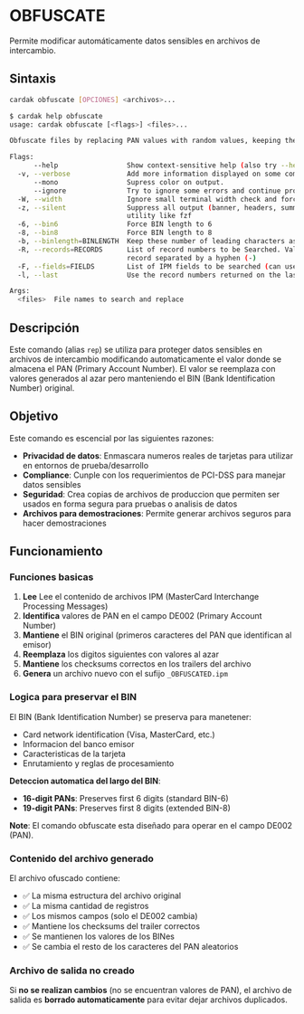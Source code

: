 # OBFUSCATE

Permite modificar automáticamente datos sensibles en archivos de intercambio.

## Sintaxis

```bash
cardak obfuscate [OPCIONES] <archivos>...
```

```bash
$ cardak help obfuscate
usage: cardak obfuscate [<flags>] <files>...

Obfuscate files by replacing PAN values with random values, keeping the original BIN

Flags:
      --help                 Show context-sensitive help (also try --help-long and --help-man).
  -v, --verbose              Add more information displayed on some commands.
      --mono                 Supress color on output.
      --ignore               Try to ignore some errors and continue processing the file
  -W, --width                Ignore small terminal width check and force execution
  -z, --silent               Suppress all output (banner, headers, summary) except the results. Specially useful for DESCRIBE command piped to a search
                             utility like fzf
  -6, --bin6                 Force BIN length to 6
  -8, --bin8                 Force BIN length to 8
  -b, --binlength=BINLENGTH  Keep these number of leading characters as the BIN. Value must be greater than 1
  -R, --records=RECORDS      List of record numbers to be Searched. Values are separated by comma (,) and ranges are indicated by the starting and ending
                             record separated by a hyphen (-)
  -F, --fields=FIELDS        List of IPM fields to be searched (can use a filter name)
  -l, --last                 Use the record numbers returned on the last GREP command

Args:
  <files>  File names to search and replace
```

## Descripción

Este comando (alias `rep`) se utiliza para proteger datos sensibles en archivos de intercambio modificando automaticamente el valor donde se almacena el PAN (Primary Account Number). El valor se reemplaza con valores generados al azar pero manteniendo el BIN (Bank Identification Number) original.

## Objetivo

Este comando es escencial por las siguientes razones:
- **Privacidad de datos**: Enmascara numeros reales de tarjetas para utilizar en entornos de prueba/desarrollo
- **Compliance**: Cunple con los requerimientos de PCI-DSS para manejar datos sensibles
- **Seguridad**: Crea copias de archivos de produccion que permiten ser usados en forma segura para pruebas o analisis de datos
- **Archivos para demostraciones**: Permite generar archivos seguros para hacer demostraciones

## Funcionamiento

### Funciones basicas

1. **Lee** Lee el contenido de archivos IPM (MasterCard Interchange Processing Messages)
2. **Identifica** valores de PAN en el campo DE002 (Primary Account Number)
3. **Mantiene** el BIN original (primeros caracteres del PAN que identifican al emisor)
4. **Reemplaza** los digitos siguientes con valores al azar
5. **Mantiene** los checksums correctos en los trailers del archivo
6. **Genera** un archivo nuevo con el sufijo  `_OBFUSCATED.ipm`

### Logica para preservar el BIN

El BIN (Bank Identification Number) se preserva para manetener:
- Card network identification (Visa, MasterCard, etc.)
- Informacion del banco emisor
- Caracteristicas de la tarjeta
- Enrutamiento y reglas de procesamiento

**Deteccion automatica del largo del BIN**:
- **16-digit PANs**: Preserves first 6 digits (standard BIN-6)
- **19-digit PANs**: Preserves first 8 digits (extended BIN-8)

**Note**: El comando obfuscate esta diseñado para operar en el campo DE002 (PAN).


### Contenido del archivo generado

El archivo ofuscado contiene:
- ✅ La misma estructura del archivo original
- ✅ La misma cantidad de registros
- ✅ Los mismos campos (solo el DE002 cambia)
- ✅ Mantiene los checksums del trailer correctos
- ✅ Se mantienen los valores de los BINes
- ✅ Se cambia el resto de los caracteres del PAN aleatorios

### Archivo de salida no creado

Si **no se realizan cambios** (no se encuentran valores de PAN), el archivo de salida es **borrado automaticamente** para evitar dejar archivos duplicados.

